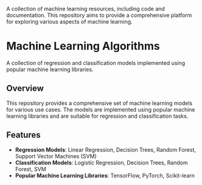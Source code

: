 A collection of machine learning resources, including code and documentation. This repository aims to provide a comprehensive platform for exploring various aspects of machine learning.

# Machine Learning Algorithms

A collection of regression and classification models implemented using popular machine learning libraries.

## Overview

This repository provides a comprehensive set of machine learning models for various use cases. The models are implemented using popular machine learning libraries and are suitable for regression and classification tasks.

## Features

* **Regression Models**: Linear Regression, Decision Trees, Random Forest, Support Vector Machines (SVM)
* **Classification Models**: Logistic Regression, Decision Trees, Random Forest, SVM
* **Popular Machine Learning Libraries**: TensorFlow, PyTorch, Scikit-learn
